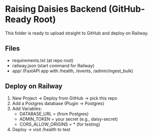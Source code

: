 # Raising Daisies Backend (GitHub-Ready Root)

This folder is ready to upload straight to GitHub and deploy on Railway.

## Files
- requirements.txt (at repo root)
- railway.json (start command for Railway)
- app/ (FastAPI app with /health, /events, /admin/ingest_bulk)

## Deploy on Railway
1) New Project → Deploy from GitHub → pick this repo
2) Add a Postgres database (Plugin → Postgres)
3) Add Variables:
   - DATABASE_URL = (from Postgres)
   - ADMIN_TOKEN = your secret (e.g., daisy-secret)
   - CORS_ALLOW_ORIGINS = *   (for testing)
4) Deploy → visit /health to test

